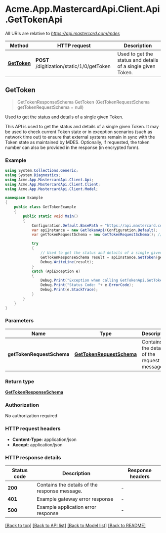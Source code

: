 # Acme.App.MastercardApi.Client.Api.GetTokenApi

All URIs are relative to *https://api.mastercard.com/mdes*

Method | HTTP request | Description
------------- | ------------- | -------------
[**GetToken**](GetTokenApi.md#gettoken) | **POST** /digitization/static/1/0/getToken | Used to get the status and details of a single given Token.



## GetToken

> GetTokenResponseSchema GetToken (GetTokenRequestSchema getTokenRequestSchema = null)

Used to get the status and details of a single given Token.

This API is used to get the status and details of a single given Token. It may be used to check current Token state or in exception scenarios (such as network time out) to ensure that external systems remain in sync with the Token state as maintained by MDES. Optionally, if requested, the token number can also be provided in the response (in encrypted form).  

### Example

```csharp
using System.Collections.Generic;
using System.Diagnostics;
using Acme.App.MastercardApi.Client.Api;
using Acme.App.MastercardApi.Client.Client;
using Acme.App.MastercardApi.Client.Model;

namespace Example
{
    public class GetTokenExample
    {
        public static void Main()
        {
            Configuration.Default.BasePath = "https://api.mastercard.com/mdes";
            var apiInstance = new GetTokenApi(Configuration.Default);
            var getTokenRequestSchema = new GetTokenRequestSchema(); // GetTokenRequestSchema | Contains the details of the request message.  (optional) 

            try
            {
                // Used to get the status and details of a single given Token.
                GetTokenResponseSchema result = apiInstance.GetToken(getTokenRequestSchema);
                Debug.WriteLine(result);
            }
            catch (ApiException e)
            {
                Debug.Print("Exception when calling GetTokenApi.GetToken: " + e.Message );
                Debug.Print("Status Code: "+ e.ErrorCode);
                Debug.Print(e.StackTrace);
            }
        }
    }
}
```

### Parameters


Name | Type | Description  | Notes
------------- | ------------- | ------------- | -------------
 **getTokenRequestSchema** | [**GetTokenRequestSchema**](GetTokenRequestSchema.md)| Contains the details of the request message.  | [optional] 

### Return type

[**GetTokenResponseSchema**](GetTokenResponseSchema.md)

### Authorization

No authorization required

### HTTP request headers

- **Content-Type**: application/json
- **Accept**: application/json

### HTTP response details
| Status code | Description | Response headers |
|-------------|-------------|------------------|
| **200** | Contains the details of the response message.  |  -  |
| **401** | Example gateway error response  |  -  |
| **500** | Example application error response  |  -  |

[[Back to top]](#)
[[Back to API list]](../README.md#documentation-for-api-endpoints)
[[Back to Model list]](../README.md#documentation-for-models)
[[Back to README]](../README.md)

